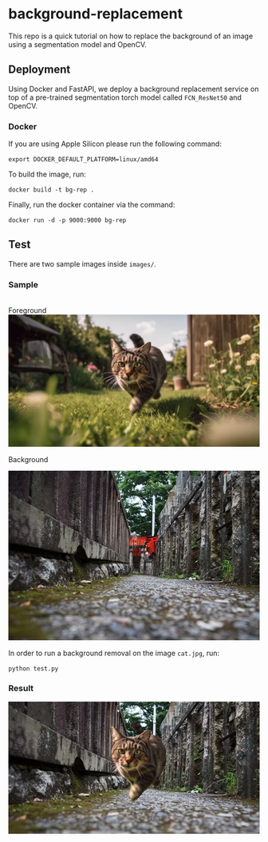 # background-replacement

This repo is a quick tutorial on how to replace the background of an image using a segmentation model and OpenCV.


## Deployment

Using Docker and FastAPI, we deploy a background replacement service on top of a pre-trained segmentation torch model called `FCN_ResNet50` and OpenCV.


### Docker

If you are using Apple Silicon please run the following command:

    export DOCKER_DEFAULT_PLATFORM=linux/amd64


To build the image, run:

    docker build -t bg-rep .

Finally, run the docker container via the command:

    docker run -d -p 9000:9000 bg-rep


## Test

There are two sample images inside `images/`. 

### Sample

<br/>
Foreground

<img src="images/cat.jpg">

<br/>

Background

<img src="images/background.jpg">


In order to run a background removal on the image `cat.jpg`, run:

    python test.py


### Result

<img src="images/cat_background.png">
